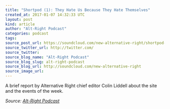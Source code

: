 ```yaml
---
title: "Shortpod (1): They Hate Us Because They Hate Themselves"
created_at: 2017-01-07 14:32:33 UTC
layout: post
kind: article
author: "Alt-Right Podcast"
categories: podcast
tags: 
source_post_url: https://soundcloud.com/new-alternative-right/shortpod-1-they-hate-us-because-they-hate-themselves
source_twitter_url: http://twitter.com/
source_twitter: 
source_blog_name: "Alt-Right Podcast"
source_blog_slug: alt-right-podcast
source_blog_url: http://soundcloud.com/new-alternative-right
source_image_url: 
---
```

A brief report by Alternative Right chief editor Colin Liddell about the site and the events of the week.<div class="">
    <i>Source: <a href="http://soundcloud.com/new-alternative-right">Alt-Right Podcast</a></i>
</div>
